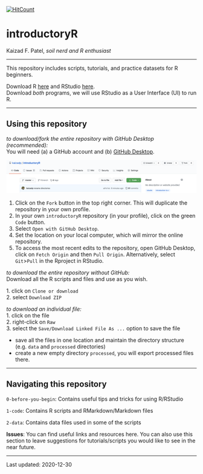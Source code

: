 [![HitCount](http://hits.dwyl.com/kaizadp/introductoryR.svg)](http://hits.dwyl.com/kaizadp/introductoryR)

introductoryR
================
Kaizad F. Patel, *soil nerd and R enthusiast*


-----

This repository includes scripts, tutorials,  and practice datasets for R beginners. 

Download R [here](https://www.r-project.org) and RStudio
[here](https://rstudio.com).  
Download *both* programs, we will use RStudio as a User Interface (UI)
to run R.

-----

## Using this repository  

*to download/fork the entire repository with GitHub Desktop (recommended):*  
You will need (a) a GitHub account and (b) [GitHub Desktop](https://desktop.github.com). 

![repo](images/readme/repo_layout.png)

1. Click on the  `Fork` button in the top right corner. This will duplicate the repository in your own profile.  
1. In your own `introductoryR` repository (in your profile), click on the green `Code` button.  
2. Select `Open with GitHub Desktop`.   
3. Set the location on your local computer, which will mirror the online repository.   
4. To access the most recent edits to the repository, open GitHub Desktop, click on `Fetch Origin` and then `Pull Origin`. Alternatively, select `Git`>`Pull` in the Rproject in RStudio.

*to download the entire repository without GitHub:*  
Download all the R scripts and files and use as you wish.

1\. click on `Clone or download`  
2\. select `Download ZIP`

*to download an individual file:*  
1\. click on the file  
2\. right-click on `Raw`  
3\. select the `Save/Download Linked File As ...` option to save the file

  - save all the files in one location and maintain the directory
    structure (e.g. `data` and `processed` directories)  
  - create a new empty directory `processed`, you will export processed
    files there.

-----

## Navigating this repository  

`0-before-you-begin`: Contains useful tips and tricks for using R/RStudio

`1-code`: Contains R scripts and RMarkdown/Markdown files

`2-data`: Contains data files used in some of the scripts


**Issues**: You can find useful links and resources here. You can also use this section to leave suggestions for tutorials/scripts you would like to see in the near future. 

-----

Last updated: 2020-12-30